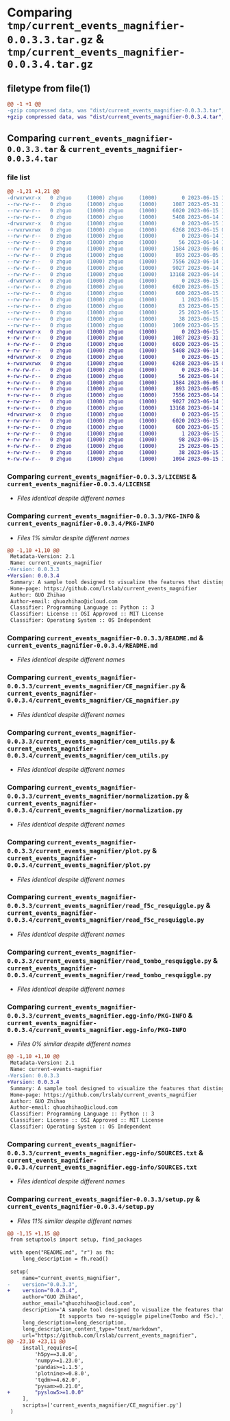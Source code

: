 # Comparing `tmp/current_events_magnifier-0.0.3.3.tar.gz` & `tmp/current_events_magnifier-0.0.3.4.tar.gz`

## filetype from file(1)

```diff
@@ -1 +1 @@
-gzip compressed data, was "dist/current_events_magnifier-0.0.3.3.tar", last modified: Thu Jun 15 10:24:03 2023, max compression
+gzip compressed data, was "dist/current_events_magnifier-0.0.3.4.tar", last modified: Thu Jun 15 10:47:22 2023, max compression
```

## Comparing `current_events_magnifier-0.0.3.3.tar` & `current_events_magnifier-0.0.3.4.tar`

### file list

```diff
@@ -1,21 +1,21 @@
-drwxrwxr-x   0 zhguo     (1000) zhguo     (1000)        0 2023-06-15 10:24:03.128273 current_events_magnifier-0.0.3.3/
--rw-rw-r--   0 zhguo     (1000) zhguo     (1000)     1087 2023-05-31 12:16:43.000000 current_events_magnifier-0.0.3.3/LICENSE
--rw-rw-r--   0 zhguo     (1000) zhguo     (1000)     6020 2023-06-15 10:24:03.128273 current_events_magnifier-0.0.3.3/PKG-INFO
--rw-rw-r--   0 zhguo     (1000) zhguo     (1000)     5408 2023-06-14 11:16:12.000000 current_events_magnifier-0.0.3.3/README.md
-drwxrwxr-x   0 zhguo     (1000) zhguo     (1000)        0 2023-06-15 10:24:03.128273 current_events_magnifier-0.0.3.3/current_events_magnifier/
--rwxrwxrwx   0 zhguo     (1000) zhguo     (1000)     6268 2023-06-15 02:13:38.000000 current_events_magnifier-0.0.3.3/current_events_magnifier/CE_magnifier.py
--rw-rw-r--   0 zhguo     (1000) zhguo     (1000)        0 2023-06-14 12:01:39.000000 current_events_magnifier-0.0.3.3/current_events_magnifier/CE_magnifier_test.py
--rw-rw-r--   0 zhguo     (1000) zhguo     (1000)       56 2023-06-14 11:15:11.000000 current_events_magnifier-0.0.3.3/current_events_magnifier/__init__.py
--rw-rw-r--   0 zhguo     (1000) zhguo     (1000)     1584 2023-06-06 06:49:54.000000 current_events_magnifier-0.0.3.3/current_events_magnifier/cem_utils.py
--rw-rw-r--   0 zhguo     (1000) zhguo     (1000)      893 2023-06-05 13:34:35.000000 current_events_magnifier-0.0.3.3/current_events_magnifier/normalization.py
--rw-rw-r--   0 zhguo     (1000) zhguo     (1000)     7556 2023-06-14 11:49:38.000000 current_events_magnifier-0.0.3.3/current_events_magnifier/plot.py
--rw-rw-r--   0 zhguo     (1000) zhguo     (1000)     9027 2023-06-14 10:46:36.000000 current_events_magnifier-0.0.3.3/current_events_magnifier/read_f5c_resquiggle.py
--rw-rw-r--   0 zhguo     (1000) zhguo     (1000)    13168 2023-06-14 12:00:50.000000 current_events_magnifier-0.0.3.3/current_events_magnifier/read_tombo_resquiggle.py
-drwxrwxr-x   0 zhguo     (1000) zhguo     (1000)        0 2023-06-15 10:24:03.128273 current_events_magnifier-0.0.3.3/current_events_magnifier.egg-info/
--rw-rw-r--   0 zhguo     (1000) zhguo     (1000)     6020 2023-06-15 10:24:03.000000 current_events_magnifier-0.0.3.3/current_events_magnifier.egg-info/PKG-INFO
--rw-rw-r--   0 zhguo     (1000) zhguo     (1000)      600 2023-06-15 10:24:03.000000 current_events_magnifier-0.0.3.3/current_events_magnifier.egg-info/SOURCES.txt
--rw-rw-r--   0 zhguo     (1000) zhguo     (1000)        1 2023-06-15 10:24:03.000000 current_events_magnifier-0.0.3.3/current_events_magnifier.egg-info/dependency_links.txt
--rw-rw-r--   0 zhguo     (1000) zhguo     (1000)       83 2023-06-15 10:24:03.000000 current_events_magnifier-0.0.3.3/current_events_magnifier.egg-info/requires.txt
--rw-rw-r--   0 zhguo     (1000) zhguo     (1000)       25 2023-06-15 10:24:03.000000 current_events_magnifier-0.0.3.3/current_events_magnifier.egg-info/top_level.txt
--rw-rw-r--   0 zhguo     (1000) zhguo     (1000)       38 2023-06-15 10:24:03.128273 current_events_magnifier-0.0.3.3/setup.cfg
--rw-rw-r--   0 zhguo     (1000) zhguo     (1000)     1069 2023-06-15 10:24:00.000000 current_events_magnifier-0.0.3.3/setup.py
+drwxrwxr-x   0 zhguo     (1000) zhguo     (1000)        0 2023-06-15 10:47:22.369872 current_events_magnifier-0.0.3.4/
+-rw-rw-r--   0 zhguo     (1000) zhguo     (1000)     1087 2023-05-31 12:16:43.000000 current_events_magnifier-0.0.3.4/LICENSE
+-rw-rw-r--   0 zhguo     (1000) zhguo     (1000)     6020 2023-06-15 10:47:22.369872 current_events_magnifier-0.0.3.4/PKG-INFO
+-rw-rw-r--   0 zhguo     (1000) zhguo     (1000)     5408 2023-06-14 11:16:12.000000 current_events_magnifier-0.0.3.4/README.md
+drwxrwxr-x   0 zhguo     (1000) zhguo     (1000)        0 2023-06-15 10:47:22.365872 current_events_magnifier-0.0.3.4/current_events_magnifier/
+-rwxrwxrwx   0 zhguo     (1000) zhguo     (1000)     6268 2023-06-15 02:13:38.000000 current_events_magnifier-0.0.3.4/current_events_magnifier/CE_magnifier.py
+-rw-rw-r--   0 zhguo     (1000) zhguo     (1000)        0 2023-06-14 12:01:39.000000 current_events_magnifier-0.0.3.4/current_events_magnifier/CE_magnifier_test.py
+-rw-rw-r--   0 zhguo     (1000) zhguo     (1000)       56 2023-06-14 11:15:11.000000 current_events_magnifier-0.0.3.4/current_events_magnifier/__init__.py
+-rw-rw-r--   0 zhguo     (1000) zhguo     (1000)     1584 2023-06-06 06:49:54.000000 current_events_magnifier-0.0.3.4/current_events_magnifier/cem_utils.py
+-rw-rw-r--   0 zhguo     (1000) zhguo     (1000)      893 2023-06-05 13:34:35.000000 current_events_magnifier-0.0.3.4/current_events_magnifier/normalization.py
+-rw-rw-r--   0 zhguo     (1000) zhguo     (1000)     7556 2023-06-14 11:49:38.000000 current_events_magnifier-0.0.3.4/current_events_magnifier/plot.py
+-rw-rw-r--   0 zhguo     (1000) zhguo     (1000)     9027 2023-06-14 10:46:36.000000 current_events_magnifier-0.0.3.4/current_events_magnifier/read_f5c_resquiggle.py
+-rw-rw-r--   0 zhguo     (1000) zhguo     (1000)    13168 2023-06-14 12:00:50.000000 current_events_magnifier-0.0.3.4/current_events_magnifier/read_tombo_resquiggle.py
+drwxrwxr-x   0 zhguo     (1000) zhguo     (1000)        0 2023-06-15 10:47:22.365872 current_events_magnifier-0.0.3.4/current_events_magnifier.egg-info/
+-rw-rw-r--   0 zhguo     (1000) zhguo     (1000)     6020 2023-06-15 10:47:22.000000 current_events_magnifier-0.0.3.4/current_events_magnifier.egg-info/PKG-INFO
+-rw-rw-r--   0 zhguo     (1000) zhguo     (1000)      600 2023-06-15 10:47:22.000000 current_events_magnifier-0.0.3.4/current_events_magnifier.egg-info/SOURCES.txt
+-rw-rw-r--   0 zhguo     (1000) zhguo     (1000)        1 2023-06-15 10:47:22.000000 current_events_magnifier-0.0.3.4/current_events_magnifier.egg-info/dependency_links.txt
+-rw-rw-r--   0 zhguo     (1000) zhguo     (1000)       98 2023-06-15 10:47:22.000000 current_events_magnifier-0.0.3.4/current_events_magnifier.egg-info/requires.txt
+-rw-rw-r--   0 zhguo     (1000) zhguo     (1000)       25 2023-06-15 10:47:22.000000 current_events_magnifier-0.0.3.4/current_events_magnifier.egg-info/top_level.txt
+-rw-rw-r--   0 zhguo     (1000) zhguo     (1000)       38 2023-06-15 10:47:22.369872 current_events_magnifier-0.0.3.4/setup.cfg
+-rw-rw-r--   0 zhguo     (1000) zhguo     (1000)     1094 2023-06-15 10:47:20.000000 current_events_magnifier-0.0.3.4/setup.py
```

### Comparing `current_events_magnifier-0.0.3.3/LICENSE` & `current_events_magnifier-0.0.3.4/LICENSE`

 * *Files identical despite different names*

### Comparing `current_events_magnifier-0.0.3.3/PKG-INFO` & `current_events_magnifier-0.0.3.4/PKG-INFO`

 * *Files 1% similar despite different names*

```diff
@@ -1,10 +1,10 @@
 Metadata-Version: 2.1
 Name: current_events_magnifier
-Version: 0.0.3.3
+Version: 0.0.3.4
 Summary: A sample tool designed to visualize the features that distinguish between two groups of ONT data at the site level.                It supports two re-squiggle pipeline(Tombo and f5c).
 Home-page: https://github.com/lrslab/current_events_magnifier
 Author: GUO Zhihao
 Author-email: qhuozhihao@icloud.com
 Classifier: Programming Language :: Python :: 3
 Classifier: License :: OSI Approved :: MIT License
 Classifier: Operating System :: OS Independent
```

### Comparing `current_events_magnifier-0.0.3.3/README.md` & `current_events_magnifier-0.0.3.4/README.md`

 * *Files identical despite different names*

### Comparing `current_events_magnifier-0.0.3.3/current_events_magnifier/CE_magnifier.py` & `current_events_magnifier-0.0.3.4/current_events_magnifier/CE_magnifier.py`

 * *Files identical despite different names*

### Comparing `current_events_magnifier-0.0.3.3/current_events_magnifier/cem_utils.py` & `current_events_magnifier-0.0.3.4/current_events_magnifier/cem_utils.py`

 * *Files identical despite different names*

### Comparing `current_events_magnifier-0.0.3.3/current_events_magnifier/normalization.py` & `current_events_magnifier-0.0.3.4/current_events_magnifier/normalization.py`

 * *Files identical despite different names*

### Comparing `current_events_magnifier-0.0.3.3/current_events_magnifier/plot.py` & `current_events_magnifier-0.0.3.4/current_events_magnifier/plot.py`

 * *Files identical despite different names*

### Comparing `current_events_magnifier-0.0.3.3/current_events_magnifier/read_f5c_resquiggle.py` & `current_events_magnifier-0.0.3.4/current_events_magnifier/read_f5c_resquiggle.py`

 * *Files identical despite different names*

### Comparing `current_events_magnifier-0.0.3.3/current_events_magnifier/read_tombo_resquiggle.py` & `current_events_magnifier-0.0.3.4/current_events_magnifier/read_tombo_resquiggle.py`

 * *Files identical despite different names*

### Comparing `current_events_magnifier-0.0.3.3/current_events_magnifier.egg-info/PKG-INFO` & `current_events_magnifier-0.0.3.4/current_events_magnifier.egg-info/PKG-INFO`

 * *Files 0% similar despite different names*

```diff
@@ -1,10 +1,10 @@
 Metadata-Version: 2.1
 Name: current-events-magnifier
-Version: 0.0.3.3
+Version: 0.0.3.4
 Summary: A sample tool designed to visualize the features that distinguish between two groups of ONT data at the site level.                It supports two re-squiggle pipeline(Tombo and f5c).
 Home-page: https://github.com/lrslab/current_events_magnifier
 Author: GUO Zhihao
 Author-email: qhuozhihao@icloud.com
 Classifier: Programming Language :: Python :: 3
 Classifier: License :: OSI Approved :: MIT License
 Classifier: Operating System :: OS Independent
```

### Comparing `current_events_magnifier-0.0.3.3/current_events_magnifier.egg-info/SOURCES.txt` & `current_events_magnifier-0.0.3.4/current_events_magnifier.egg-info/SOURCES.txt`

 * *Files identical despite different names*

### Comparing `current_events_magnifier-0.0.3.3/setup.py` & `current_events_magnifier-0.0.3.4/setup.py`

 * *Files 11% similar despite different names*

```diff
@@ -1,15 +1,15 @@
 from setuptools import setup, find_packages
 
 with open("README.md", "r") as fh:
     long_description = fh.read()
 
 setup(
     name="current_events_magnifier",
-    version="0.0.3.3",
+    version="0.0.3.4",
     author="GUO Zhihao",
     author_email="qhuozhihao@icloud.com",
     description='A sample tool designed to visualize the features that distinguish between two groups of ONT data at the site level.\
                 It supports two re-squiggle pipeline(Tombo and f5c).',
     long_description=long_description,
     long_description_content_type="text/markdown",
     url="https://github.com/lrslab/current_events_magnifier",
@@ -23,10 +23,11 @@
     install_requires=[
         'h5py==3.8.0',
         'numpy>=1.23.0',
         'pandas>=1.1.5',
         'plotnine>=0.8.0',
         'tqdm>=4.62.0',
         "pysam>=0.21.0",
+        "pyslow5>=1.0.0"
     ],
     scripts=['current_events_magnifier/CE_magnifier.py']
 )
```


